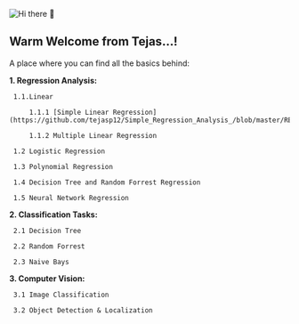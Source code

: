 ![Hi there 👋](https://res.cloudinary.com/dvkfpdzi5/image/upload/v1595516073/Test/Github-Banner_wvrgyr.jpg)

## Warm Welcome from Tejas...!

A place where you can find all the basics behind:

**1. Regression Analysis:**

     1.1.Linear
     
         1.1.1 [Simple Linear Regression](https://github.com/tejasp12/Simple_Regression_Analysis_/blob/master/README.md)
         
         1.1.2 Multiple Linear Regression
     
     1.2 Logistic Regression
     
     1.3 Polynomial Regression
     
     1.4 Decision Tree and Random Forrest Regression
     
     1.5 Neural Network Regression
  
**2. Classification Tasks:**

     2.1 Decision Tree
     
     2.2 Random Forrest
     
     2.3 Naive Bays

**3. Computer Vision:**

     3.1 Image Classification
     
     3.2 Object Detection & Localization
